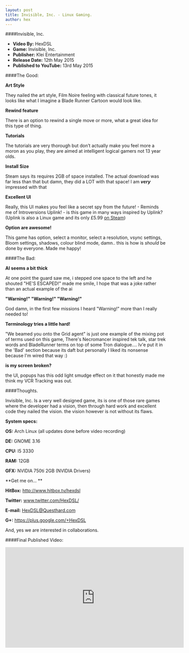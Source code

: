 ```yaml
---
layout: post
title: Invisible, Inc. - Linux Gaming.
author: hex
---
```


####Invisible, Inc.
* **Video By:**					HexDSL
* **Game:** 						Invisible, Inc.
* **Publisher:** 					Klei Entertainment
* **Release Date:** 				12th May 2015
* **Published to YouTube:** 		13rd May 2015

####The Good:

**Art Style**

They nailed the art style, Film Noire feeling with classical future tones, it looks like what I imagine a Blade Runner Cartoon would look like.

**Rewind feature**

There is an option to rewind a single move or more, what a great idea for this type of thing. 

**Tutorials**

The tutorials are very thorough but don’t actually make you feel more a moron as you play, they are aimed at intelligent logical gamers not 13 year olds.

**Install Size**

Steam says its requires 2GB of space installed. The actual download was far less than that but damn, they did a LOT with that space! I am ***very*** 
impressed with that 

**Excellent UI**

Really, this UI makes you feel like a secret spy from the future! - Reminds me of Introversions Uplink! - is this game in many ways inspired by Uplink? (Uplink is also a Linux game and its only £5.99 [on 
Steam](http://store.steampowered.com/app/1510/))

**Option are awesome!**

This game has option, select a monitor, select a resolution, vsync settings, Bloom settings, shadows, colour blind mode, damn.. this is how is 
*should* be done by everyone. Made me happy!

####The Bad:

**AI seems a bit thick**

At one point the guard saw me, i stepped one space to the left and he shouted "HE'S ESCAPED!" made me smile, I hope that was a joke rather than an actual example of the ai

**"Warning!" "Warning!" "Warning!"**

God damn, in the first few missions I heard "Warning!" more than I really needed to!

**Terminology tries a little hard!**

"We beamed you onto the Grid agent" is just one example of the mixing pot of terms used on this game, There's Necromancer inspired tek talk, star trek words and BladeRunner terms on top of some Tron dialogue.... Iv'e put it in the 
'Bad' section because its daft but personally I liked its nonsense because I'm wired that way :) 

**is my screen broken?**

the UI, popups has this odd light smudge effect on it that honestly made me think my VCR Tracking was out. 

####Thoughts. 

Invisible, Inc. Is a very well designed game, its is one of those rare games where the developer had a vision, then through hard work and excellent code they nailed the vision. the vision however is not without its flaws. 

**System specs:**

**OS:** Arch Linux (all updates done before video recording)

**DE:** GNOME 3.16

**CPU:** I5 3330

**RAM:** 12GB

**GFX:**  NVIDIA 750ti 2GB (NVIDIA Drivers)

**Get me on... **

**HitBox:** http://www.hitbox.tv/hexdsl

**Twitter:** www.twitter.com/HexDSL/

**E-mail:** HexDSL@Questhard.com

**G+:** https://plus.google.com/+HexDSL

And, yes we are interested in collaborations. 

####Final Published Video:
<iframe width="560" height="315" src="https://www.youtube.com/embed/kksyImRxy2w" frameborder="0" allowfullscreen></iframe>

